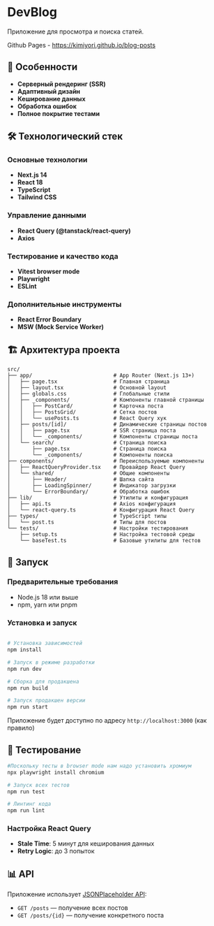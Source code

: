 # DevBlog

Приложение для просмотра и поиска статей.

Github Pages - https://kimiyori.github.io/blog-posts

## 🚀 Особенности

- **Серверный рендеринг (SSR)**
- **Адаптивный дизайн**
- **Кеширование данных**
- **Обработка ошибок**
- **Полное покрытие тестами**

## 🛠 Технологический стек

### Основные технологии
- **Next.js 14**
- **React 18**
- **TypeScript**
- **Tailwind CSS**

### Управление данными
- **React Query (@tanstack/react-query)**
- **Axios**

### Тестирование и качество кода
- **Vitest browser mode**
- **Playwright**
- **ESLint**

### Дополнительные инструменты
- **React Error Boundary**
- **MSW (Mock Service Worker)**

## 🏗 Архитектура проекта

```
src/
├── app/                          # App Router (Next.js 13+)
│   ├── page.tsx                  # Главная страница
│   ├── layout.tsx                # Основной layout
│   ├── globals.css               # Глобальные стили
│   ├── _components/              # Компоненты главной страницы
│   │   ├── PostCard/             # Карточка поста
│   │   ├── PostsGrid/            # Сетка постов
│   │   └── usePosts.ts           # React Query хук
│   ├── posts/[id]/               # Динамические страницы постов
│   │   ├── page.tsx              # SSR страница поста
│   │   └── _components/          # Компоненты страницы поста
│   └── search/                   # Страница поиска
│       ├── page.tsx              # Страница поиска
│       └── _components/          # Компоненты поиска
├── components/                   # Переиспользуемые компоненты
│   ├── ReactQueryProvider.tsx    # Провайдер React Query
│   └── shared/                   # Общие компоненты
│       ├── Header/               # Шапка сайта
│       ├── LoadingSpinner/       # Индикатор загрузки
│       └── ErrorBoundary/        # Обработка ошибок
├── lib/                          # Утилиты и конфигурация
│   ├── api.ts                    # Axios конфигурация
│   └── react-query.ts            # Конфигурация React Query
├── types/                        # TypeScript типы
│   └── post.ts                   # Типы для постов
└── tests/                        # Настройки тестирования
    ├── setup.ts                  # Настройка тестовой среды
    └── baseTest.ts               # Базовые утилиты для тестов
```

## 🚀 Запуск

### Предварительные требования
- Node.js 18 или выше
- npm, yarn или pnpm

### Установка и запуск

```bash

# Установка зависимостей
npm install

# Запуск в режиме разработки
npm run dev

# Сборка для продакшена
npm run build

# Запуск продакшен версии
npm run start
```

Приложение будет доступно по адресу `http://localhost:3000` (как правило)

## 🧪 Тестирование

```bash
#Поскольку тесты в browser mode нам надо установить хромиум
npx playwright install chromium

# Запуск всех тестов
npm run test

# Линтинг кода
npm run lint
```


### Настройка React Query
- **Stale Time**: 5 минут для кеширования данных
- **Retry Logic**: до 3 попыток


## 📊 API

Приложение использует [JSONPlaceholder API](https://jsonplaceholder.typicode.com/):
- `GET /posts` — получение всех постов
- `GET /posts/{id}` — получение конкретного поста
